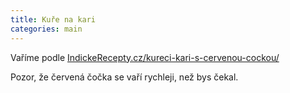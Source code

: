 ```yaml
---
title: Kuře na kari
categories: main
---
```



Vaříme podle [IndickeRecepty.cz/kureci-kari-s-cervenou-cockou/](http://indickerecepty.cz/kureci-kari-s-cervenou-cockou/)

Pozor, že červená čočka se vaří rychleji, než bys čekal.
